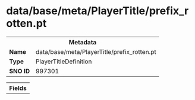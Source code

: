 <h1>data/base/meta/PlayerTitle/prefix_rotten.pt</h1><table><tr><th colspan="100%">Metadata</th></tr><tr><td><b>Name</b></td><td>data/base/meta/PlayerTitle/prefix_rotten.pt</td></tr><tr><td><b>Type</b></td><td>PlayerTitleDefinition</td></tr><tr><td><b>SNO ID</b></td><td>997301</td></tr></table>

<table><tr><th colspan="100%">Fields</th></tr></table>

